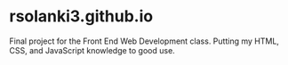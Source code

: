 # rsolanki3.github.io

Final project for the Front End Web Development class. Putting my HTML, CSS, and JavaScript knowledge to good use.
